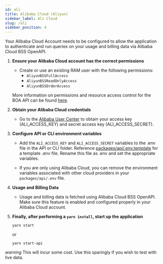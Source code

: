 ```yaml
---
id: ali
title: Alibaba Cloud (Aliyun)
sidebar_label: Ali Cloud
slug: /ali
sidebar_position: 4
---
```


Your Alibaba Cloud Account needs to be configured to allow the application to authenticate and run queries on your usage and billing data via Alibaba Cloud BSS OpenAPI.

1.  **Ensure your Alibaba Cloud account has the correct permissions**

    - Create or use an existing RAM user with the following permissions: 
      - `AliyunBSSFullAccess` 
      - `AliyunBSSReadOnlyAccess`
      - `AliyunBSSOrderAccess`
    
    More information on permissions and resource access control for the BOA API can be found [here](https://www.alibabacloud.com/help/en/bss-openapi/latest/authorize-api-calls?spm=a2c63.p38356.0.0.3a895f3asxTmSB).

2.  **Obtain your Alibaba Cloud credentials**

    - Go to the [Alibaba User Center](https://usercenter.console.aliyun.com/#/manage/ak) to obtain your access key (ALI_ACCESS_KEY) and secret access key (ALI_ACCESS_SECRET).

3.  **Configure API or CLI environment variables**

    - Add the `ALI_ACCESS_KEY` and `ALI_ACCESS_SECRET` variables to the .env file in the API or CLI folder. Reference [packages/api/.env.template](https://github.com/cloud-carbon-footprint/cloud-carbon-footprint/blob/trunk/packages/api/.env.template) for a template .env file. Rename this file as .env and set the appropriate variables.
    
    - If you are only using Alibaba Cloud, you can remove the environment variables associated with other cloud providers in your `packages/api/.env` file.

4.  **Usage and Billing Data**

    - Usage and billing data is fetched using Alibaba Cloud BSS OpenAPI. Make sure this feature is enabled and configured properly in your Alibaba Cloud account.

5.  **Finally, after performing a `yarn install`, start up the application**

        yarn start

    or 

        yarn start-api

_warning_ This will incur some cost. Use this sparingly if you wish to test with live data.
